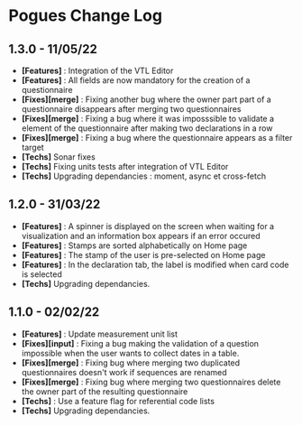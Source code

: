 # Pogues Change Log

## 1.3.0 - 11/05/22

- **[Features]** : Integration of the VTL Editor
- **[Features]** : All fields are now mandatory for the creation of a questionnaire
- **[Fixes][merge]** : Fixing another bug where the owner part part of a questionnaire disappears after merging two questionnaires
- **[Fixes][merge]** : Fixing a bug where it was imposssible to validate a element of the questionnaire after making two declarations in a row
- **[Fixes][merge]** : Fixing a bug where the questionnaire appears as a filter target
- **[Techs]** Sonar fixes
- **[Techs]** Fixing units tests after integration of VTL Editor
- **[Techs]** Upgrading dependancies : moment, async et cross-fetch

## 1.2.0 - 31/03/22

- **[Features]** : A spinner is displayed on the screen when waiting for a visualization and an information box appears if an error occured
- **[Features]** : Stamps are sorted alphabetically on Home page
- **[Features]** : The stamp of the user is pre-selected on Home page
- **[Features]** : In the declaration tab, the label is modified when card code is selected
- **[Techs]** Upgrading dependancies.

## 1.1.0 - 02/02/22

- **[Features]** : Update measurement unit list
- **[Fixes][input]** : Fixing a bug making the validation of a question impossible when the user wants to collect dates in a table.
- **[Fixes][merge]** : Fixing bug where merging two duplicated questionnaires doesn't work if sequences are renamed
- **[Fixes][merge]** : Fixing bug where merging two questionnaires delete the owner part of the resulting questionnaire
- **[Techs]** : Use a feature flag for referential code lists
- **[Techs]** Upgrading dependancies.
